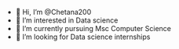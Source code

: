 - 👋 Hi, I’m @Chetana200
- 👀 I’m interested in Data science 
- 🌱 I’m currently pursuing Msc Computer Science
- 💞️ I’m looking for Data science internships


<!---
Chetana200/Chetana200 is a ✨ special ✨ repository because its `README.md` (this file) appears on your GitHub profile.
You can click the Preview link to take a look at your changes.
--->
